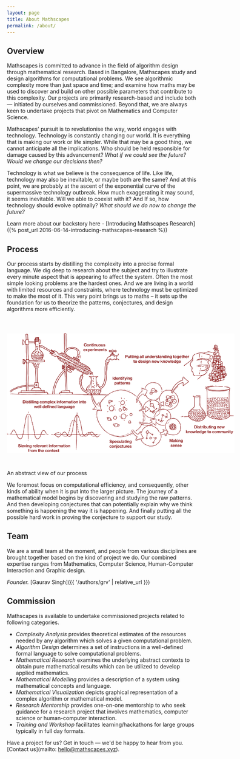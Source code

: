 ```yaml
---
layout: page
title: About Mathscapes
permalink: /about/
---
```


## Overview
Mathscapes is committed to advance in the field of algorithm design through mathematical research. Based in Bangalore, Mathscapes study and design algorithms for computational problems. We see algorithmic complexity more than just space and time; and examine how maths may be used to discover and build on other possible parameters that contribute to this complexity. Our projects are primarily research-based and include both — initiated by ourselves and commissioned. Beyond that, we are always keen to undertake projects that pivot on Mathematics and Computer Science. 

Mathscapes' pursuit is to revolutionise the way, world engages with technology. Technology is constantly changing our world. It is everything that is making our work or life simpler. While that may be a good thing, we cannot anticipate all the implications. Who should be held responsible for damage caused by this advancement? _What if we could see the future? Would we change our decisions then?_

Technology is what we believe is the consequence of life. Like life, technology may also be inevitable, or maybe both are the same? And at this point, we are probably at the ascent of the exponential curve of the supermassive technology outbreak. How much exaggerating it may sound, it seems inevitable. Will we able to coexist with it? And If so, how technology should evolve optimally? _What should we do now to change the future?_

Learn more about our backstory here - [Introducing Mathscapes Research]({% post_url 2016-06-14-introducing-mathscapes-research %})

## Process
Our process starts by distilling the complexity into a precise formal language. We dig deep to research about the subject and try to illustrate every minute aspect that is appearing to affect the system. Often the most simple looking problems are the hardest ones. And we are living in a world with limited resources and constraints, where technology must be optimized to make the most of it. This very point brings us to maths – it sets up the foundation for us to theorize the patterns, conjectures, and design algorithms more efficiently.

<img src="/assets/images/process.svg" style="margin-bottom: 3em; margin-top: 3em; max-width: 600px;">
<figcaption>An abstract view of our process</figcaption>

We foremost focus on computational efficiency, and consequently, other kinds of ability when it is put into the larger picture. The journey of a mathematical model begins by discovering and studying the raw patterns. And then developing conjectures that can potentially explain why we think something is happening the way it is happening. And finally putting all the possible hard work in proving the conjecture to support our study.

## Team
We are a small team at the moment, and people from various disciplines are brought together based on the kind of project we do. Our combined expertise ranges from Mathematics, Computer Science, Human-Computer Interaction and Graphic design.

_Founder._ [Gaurav Singh]({{ '/authors/grv' | relative_url }})

## Commission
Mathscapes is available to undertake commissioned projects related to following categories.

- _Complexity Analysis_ provides theoretical estimates of the resources needed by any algorithm which solves a given computational problem.
- _Algorithm Design_ determines a set of instructions in a well-defined formal language to solve computational problems.
- _Mathematical Research_ examines the underlying abstract contexts to obtain pure mathematical results which can be utilized to develop applied mathematics.
- _Mathematical Modelling_ provides a description of a system using mathematical concepts and language.
- _Mathematical Visualization_ depicts graphical representation of a complex algorithm or mathematical model.
- _Research Mentorship_ provides one-on-one mentorship to who seek guidance for a research project that involves mathematics, computer science or human-computer interaction.
- _Training and Workshop_ facilitates learning/hackathons for large groups typically in full day formats.

Have a project for us? Get in touch — we'd be happy to hear from you. [Contact us](mailto: hello@mathscapes.xyz).